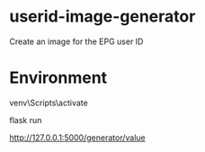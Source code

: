 # userid-image-generator
Create an image for the EPG user ID

# Environment
venv\Scripts\activate

flask run

http://127.0.0.1:5000/generator/value